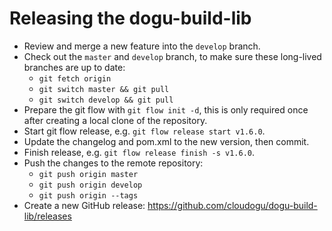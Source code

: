 # Releasing the dogu-build-lib

- Review and merge a new feature into the `develop` branch.
- Check out the `master` and `develop` branch,
  to make sure these long-lived branches are up to date:
    - `git fetch origin`
    - `git switch master && git pull`
    - `git switch develop && git pull`
- Prepare the git flow with `git flow init -d`,
  this is only required once after creating a local clone of the repository.
- Start git flow release, e.g. `git flow release start v1.6.0`.
- Update the changelog and pom.xml to the new version, then commit.
- Finish release, e.g. `git flow release finish -s v1.6.0`.
- Push the changes to the remote repository:
    - `git push origin master`
    - `git push origin develop`
    - `git push origin --tags`
- Create a new GitHub release: https://github.com/cloudogu/dogu-build-lib/releases

